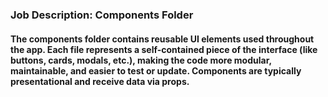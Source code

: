 ### Job Description: Components Folder

#### The components folder contains reusable UI elements used throughout the app. Each file represents a self-contained piece of the interface (like buttons, cards, modals, etc.), making the code more modular, maintainable, and easier to test or update. Components are typically presentational and receive data via props.
